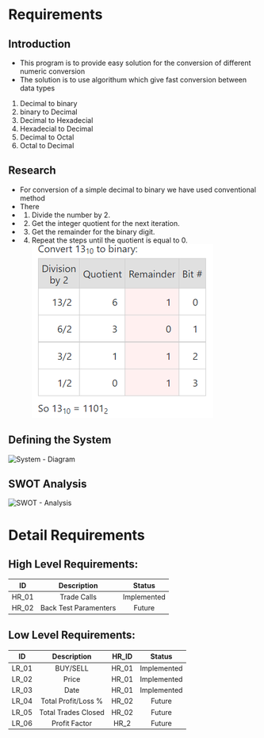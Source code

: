# Requirements

## Introduction
* This program is to provide easy solution for the conversion of different numeric conversion 
* The solution is to use algorithum which give fast conversion between data types
 1. Decimal to binary
 2. binary to Decimal
 3. Decimal to Hexadecial
 4. Hexadecial to Decimal
 5. Decimal to Octal
 6. Octal to Decimal

## Research
* For conversion of a simple decimal to binary we have used conventional method 
* There 
* 1. Divide the number by 2.
* 2. Get the integer quotient for the next iteration.
* 3. Get the remainder for the binary digit.
* 4. Repeat the steps until the quotient is equal to 0.
![](https://github.com/rohantehalyani/302587-Mini-Project/blob/main/1_Requirements/example.PNG)
## Defining the System
![System - Diagram](https://github.com/abhaysahu10/302569/blob/e8e389c65d29d18ed087f16e59217e883083c298/1_Requirements/UML%20diagram.png)

## SWOT Analysis
![SWOT - Analysis](https://github.com/abhaysahu10/302569/blob/e8e389c65d29d18ed087f16e59217e883083c298/1_Requirements/SWOT.png)

# Detail Requirements
## High Level Requirements:

| ID | Description | Status |
|:---:|:---:|:---:|
|HR_01|Trade Calls|Implemented|
|HR_02|Back Test Paramenters|Future|

## Low Level Requirements:
| ID | Description | HR_ID | Status |
|:---:|:---:|:---:|:---:|
|LR_01|BUY/SELL|HR_01|Implemented|
|LR_02|Price|HR_01|Implemented|
|LR_03|Date|HR_01|Implemented|
|LR_04|Total Profit/Loss %|HR_02|Future|
|LR_05|Total Trades Closed|HR_02|Future|
|LR_06|Profit Factor|HR_2|Future|
